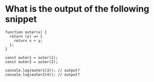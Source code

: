 # What is the output of the following snippet

```
function outer(x) {
  return (y) => {
    return x + y;
  };
}

const outer1 = outer(1);
const outer2 = outer(2);

console.log(outer1(3)); // output?
console.log(outer2(4)); // output?
```
